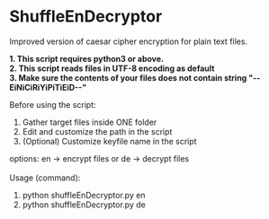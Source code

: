 # ShuffleEnDecryptor
Improved version of caesar cipher encryption for plain text files.

**1.  This script requires python3 or above.**<br/>
**2.  This script reads files in UTF-8 encoding as default**<br/>
**3.  Make sure the contents of your files does not contain string "--EiNiCiRiYiPiTiEiD--"**<br/>

Before using the script:
1. Gather target files inside ONE folder
2. Edit and customize the path in the script
3. (Optional) Customize keyfile name in the script

options: en -> encrypt files or de -> decrypt files<br/><br/>
Usage (command):
1. python shuffleEnDecryptor.py en
2. python shuffleEnDecryptor.py de

